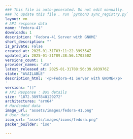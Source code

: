 ```yaml
---
### This file is auto-generated. Do not edit manually.
### To update this file , run `python3 sync_registry.py`
layout: vm
# API response data
name: "fedora-41"
downloads: 1
description: 'Fedora-41 Server with GNOME'
short_description: ""
is_private: False
created_at: 2025-01-31T03:11:22.399354Z
updated_at: 2025-01-31T09:38:56.170350Z
versions_count: 1
provider_names: "utm"
latest_released_at: 2025-01-31T08:56:39.983976Z
state: "AVAILABLE"
description_html: '<p>Fedora-41 Server with GNOME</p>
'
versions: "[]"
# API Response : Box details
size: "1872.3897848129272"
architectures: "arm64"
# Hardcoded data
image_url: "assets/images/fedora-41.png"
# User data
icon_url: "assets/images/icons/fedora.png"
packer_builder: "iso"

---
```

